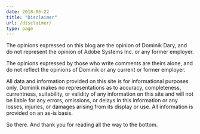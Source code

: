 ```yaml
---
date: 2018-06-22
title: "Disclaimer"
url: /disclaimer/
type: page
---
```

The opinions expressed on this blog are the opinion of Dominik Dary, and do not represent the opinion of Adobe Systems Inc. or any former employer.

The opinions expressed by those who write comments are theirs alone, and do not reflect the opinions of Dominik or any current or former employer.

All data and information provided on this site is for informational purposes only. Dominik  makes no representations as to accuracy, completeness, currentness, suitability, or validity of any information on this site and will not be liable for any errors, omissions, or delays in this information or any losses, injuries, or damages arising from its display or use. All information is provided on an as-is basis.

So there. And thank you for reading all the way to the bottom.
